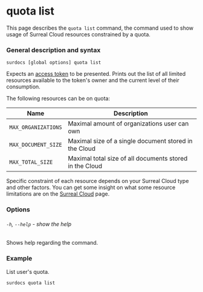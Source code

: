 # quota list

This page describes the `quota list` command, the command used to show usage of Surreal Cloud resources constrained by a quota.

### General description and syntax

`surdocs [global options] quota list`

Expects an [access token](docs/cli/global-options#access-tokens "Access tokens") to be presented.  Prints out the list of all limited resources available to the token's owner and the current level of their consumption. 

The following resources can be on quota:

| Name | Description                                             |
|------|---------------------------------------------------------|
| `MAX_ORGANIZATIONS`  | Maximal amount of organizations user can own            |
| `MAX_DOCUMENT_SIZE`  | Maximal size of a single document stored in the Cloud   |
| `MAX_TOTAL_SIZE`   | Maximal total size of all documents stored in the Cloud |

Specific constraint of each resource depends on your Surreal Cloud type and other factors. You can get some insight on what some resource limitations are on the [Surreal Cloud](docs/surreal-cloud#three-versions-of-surreal-cloud "Different types of Surreal Cloud") page.

### Options

###### `-h`, `--help` - show the help

Shows help regarding the command.

### Example

List user's quota.

```
surdocs quota list
```
